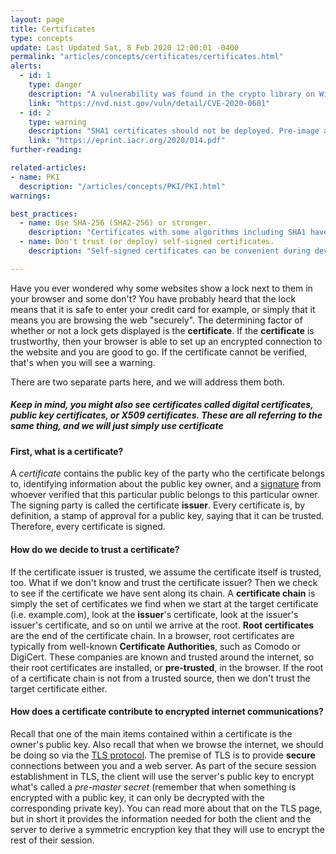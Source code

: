 ```yaml
---
layout: page
title: Certificates
type: concepts
update: Last Updated Sat, 8 Feb 2020 12:00:01 -0400
permalink: "articles/concepts/certificates/certificates.html"
alerts:
  - id: 1
    type: danger
    description: "A vulnerability was found in the crypto library on Windows machines potentially causing forged certificates to be trusted (CVE-2020-0601). A patch was released from Microsoft in mid January, 2020."
    link: "https://nvd.nist.gov/vuln/detail/CVE-2020-0601"
  - id: 2
    type: warning
    description: "SHA1 certificates should not be deployed. Pre-image attacks have been demonstrated. Migrate certificates to use SHA-256 (SHA2-256) or greater."
    link: "https://eprint.iacr.org/2020/014.pdf"
further-reading:

related-articles:
- name: PKI
  description: "/articles/concepts/PKI/PKI.html"
warnings:

best_practices:
  - name: Use SHA-256 (SHA2-256) or stronger.
    description: "Certificates with some algorithms including SHA1 have been demonstrated to be vulnerable to pre-image attacks."
  - name: Don't trust (or deploy) self-signed certificates.
    description: "Self-signed certificates can be convenient during development and testing, but we should not trust self-signed certificates in the wild nor should we deploy self-signed certificates into the wild. We want to only deploy and trust certificates that have been verified by a trustworthy Certificate Authority (CA)."

---
```

Have you ever wondered why some websites show a lock next to them in your browser and some don't? You have probably heard that the lock means that it is safe to enter your credit card for example, or simply that it means you are browsing the web "securely". The determining factor of whether or not a lock gets displayed is the **certificate**. If the **certificate** is trustworthy, then your browser is able to set up an encrypted connection to the website and you are good to go. If the certificate cannot be verified, that's when you will see a warning.

There are two separate parts here, and we will address them both.

##### Keep in mind, you might also see **certificates** called **digital certificates**, **public key certificates**, or **X509 certificates**. These are all referring to the same thing, and we will just simply use **certificate**

#### First, what **is** a certificate?
A _certificate_ contains the public key of the party who the certificate belongs to, identifying information about the public key owner, and a [signature](http://localhost:4000/articles/concepts/asymmetric_cryptography.html) from whoever verified that this particular public belongs to this particular owner. The signing party is called the certificate **issuer**. Every certificate is, by definition, a stamp of approval for a public key, saying that it can be trusted. Therefore, every certificate is signed.

#### How do we decide to trust a certificate?
If the certificate issuer is trusted, we assume the certificate itself is trusted, too. What if we don't know and trust the certificate issuer? Then we check to see if the certificate we have sent along its chain. A **certificate chain** is simply the set of certificates we find when we start at the target certificate (i.e. example.com), look at the **issuer**'s certificate, look at the issuer's issuer's certificate, and so on until we arrive at the root. **Root certificates** are the end of the certificate chain. In a browser, root certificates are typically from well-known **Certificate Authorities**, such as Comodo or DigiCert. These companies are known and trusted around the internet, so their root certificates are installed, or **pre-trusted**, in the browser. If the root of a certificate chain is not from a trusted source, then we don't trust the target certificate either.

#### How does a certificate contribute to encrypted internet communications?
Recall that one of the main items contained within a certificate is the owner's public key. Also recall that when we browse the internet, we should be doing so via the [TLS protocol](http://localhost:4000/articles/cryptographic_protocols/tls/tls_1_3.html). The premise of TLS is to provide **secure** connections between you and a web server. As part of the secure session establishment in TLS, the client will use the server's public key to encrypt what's called a _pre-master secret_ (remember that when something is encrypted with a public key, it can only be decrypted with the corresponding private key). You can read more about that on the TLS page, but in short it provides the information needed for both the client and the server to derive a symmetric encryption key that they will use to encrypt the rest of their session.
